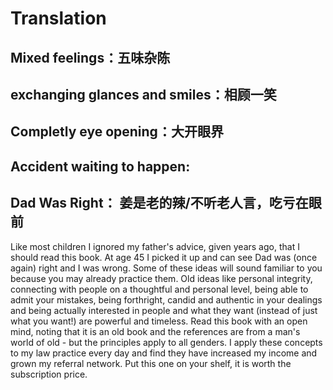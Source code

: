 # Translation

## Mixed feelings：五味杂陈

## exchanging glances and smiles：相顾一笑

## Completly eye opening：大开眼界

## Accident waiting to happen: 

## Dad Was Right： 姜是老的辣/不听老人言，吃亏在眼前
Like most children I ignored my father's advice, given years ago, that I should read this book. At age 45 I picked it up and can see Dad was (once again) right and I was wrong. Some of these ideas will sound familiar to you because you may already practice them. Old ideas like personal integrity, connecting with people on a thoughtful and personal level, being able to admit your mistakes, being forthright, candid and authentic in your dealings and being actually interested in people and what they want (instead of just what you want!) are powerful and timeless. Read this book with an open mind, noting that it is an old book and the references are from a man's world of old - but the principles apply to all genders. I apply these concepts to my law practice every day and find they have increased my income and grown my referral network. Put this one on your shelf, it is worth the subscription price.
